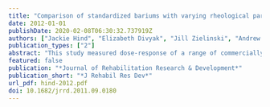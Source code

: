 ```yaml
---
title: "Comparison of standardized bariums with varying rheological parameters on swallowing kinematics in males"
date: 2012-01-01
publishDate: 2020-02-08T06:30:32.737919Z
authors: ["Jackie Hind", "Elizabeth Divyak", "Jill Zielinski", "Andrew Taylor", "Michael Hartman", "Ronald Gangnon", "JoAnne Robbins"]
publication_types: ["2"]
abstract: "This study measured dose-response of a range of commercially available liquid barium materials designed for use in videofluoroscopic oropharyngeal swallowing assessments, particularly as they relate to the necessity of adding a thickening agent for swallow safety. A group of 25 adult males representing various medical diagnoses consented to participate, with 16 qualifying to complete a videofluoroscopic swallowing assessment with liquid barium materials of three viscosities (nectar: 300 cP, thin honey: 1,500 cP, thick honey: 3,000 cP). Outcome measures included airway invasion (Penetration-Aspiration score), postswallow residue, and patient preference. Penetration-Aspiration and residue scores did not significantly differ between thin honey and thick honey bariums. Significantly more severe airway invasion was observed with nectar boluses than with two levels of honey boluses (p < 0.001). Significantly more residue was observed in the oral cavity (p < 0.002) and valleculae (p < 0.001) with thin and thick honey bariums than with nectar barium. Thin honey was rated as 'easy' or 'average' to drink by 67% of subjects, compared with 54% for thick honey. This study supports the use of thin honey barium over thick honey barium during videofluoroscopic swallowing assessments because the two honey bariums were comparable in terms of airway protection and postswallow residue in the oropharynx and the thin honey was preferred by patients."
featured: false
publication: "*Journal of Rehabilitation Research & Development*"
publication_short: "*J Rehabil Res Dev*"
url_pdf: hind-2012.pdf
doi: 10.1682/jrrd.2011.09.0180
---
```


